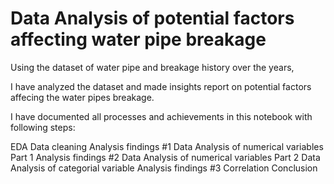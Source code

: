 # Data Analysis of potential factors affecting water pipe breakage

Using the dataset of water pipe and breakage history over the years,

I have analyzed the dataset and made insights report on potential factors affecing the water pipes breakage.

I have documented all processes and achievements in this notebook with following steps:

EDA
Data cleaning
Analysis findings #1
Data Analysis of numerical variables Part 1
Analysis findings #2
Data Analysis of numerical variables Part 2
Data Analysis of categorial variable
Analysis findings #3
Correlation
Conclusion










